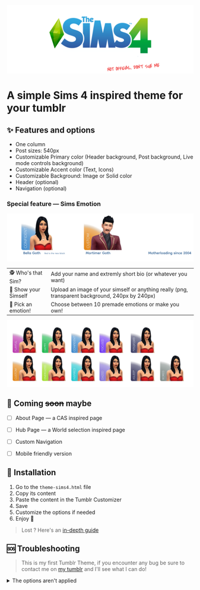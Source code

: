 ![The Sims 4 Tumblr Theme (not official, don't sue me)](sims4-tumblr-theme.png)

# A simple Sims 4 inspired theme for your tumblr

## ✨ Features and options
- One column
- Post sizes: 540px
- Customizable Primary color (Header background, Post background, Live mode controls background)
- Customizable Accent color (Text, Icons)
- Customizable Background: Image or Solid color
- Header (optional)
- Navigation (optional)

### Special feature — Sims Emotion 

![Sims 4 Emotion view](sims4-sims-info.png)

|                      |                                                                                                   |
|----------------------|---------------------------------------------------------------------------------------------------|
| 🕵️ Who's that Sim?   | Add your name and extremly short bio (or whatever you want)                                       |
| 📸 Show your Simself | Upload an image of your simself or anything really (png, transparent background, 240px by 240px)  |
| 🫥 Pick an emotion!  | Choose between 10 premade emotions or make you own!                                               |

![Sims 4 Emotion view](sims4-emotion-view.png)

## 🔮 Coming ~~soon~~ maybe
- [ ] About Page — a CAS inspired page
- [ ] Hub Page — a World selection inspired page
- [ ] Custom Navigation
- [ ] Mobile friendly version


## 🔧 Installation
1. Go to the `theme-sims4.html` file
2. Copy its content
3. Paste the content in the Tumblr Customizer
4. Save
5. Customize the options if needed
6. Enjoy 🎉

> Lost ? Here's an [in-depth guide](https://quickguide.tumblr.com/post/34349589516/how-to-install-tumblr-theme-code)

## 🆘 Troubleshooting
> This is my first Tumblr Theme, if you encounter any bug be sure to contact me on [my tumblr](https://commedessims.tumblr.com/) and I'll see what I can do!

<details>
  <summary>The options aren't applied</summary>

  Toggle the options on and off, it should work properly after!
</details>
